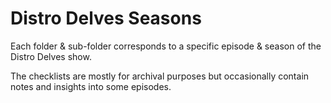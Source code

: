 # Distro Delves Seasons

Each folder & sub-folder corresponds to a specific episode & season of the Distro Delves show.

The checklists are mostly for archival purposes but occasionally contain notes and insights into some episodes.
